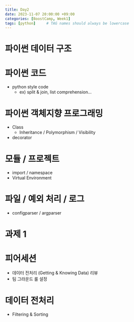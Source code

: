 ```yaml
---
title: Day2
date: 2023-11-07 20:00:00 +09:00
categories: [BoostCamp, Week1]
tags: [python]     # TAG names should always be lowercase
---
```


# 파이썬 데이터 구조

# 파이썬 코드
- python style code
    - ex) split & join, list comprehension...
        
# 파이썬 객체지향 프로그래밍
- Class
    - Inheritance / Polymorphism / Visibility
- decorator
    
# 모듈 / 프로젝트
- import / namespace 
- Virtual Environment
    
# 파일 / 예외 처리 / 로그
- configparser / argparser
    
# 과제 1

# 피어세션
- 데이터 전처리 (Getting & Knowing Data) 리뷰
- 팀 그라운드 룰 설정

# 데이터 전처리
- Filtering & Sorting
